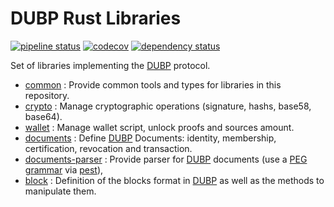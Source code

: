 # DUBP Rust Libraries

[![pipeline status](https://git.duniter.org/libs/dubp-rs-libs/badges/master/pipeline.svg)](https://git.duniter.org/libs/dubp-rs-libs/-/commits/master)
[![codecov](https://codecov.io/gh/duniter/dubp-rs-libs/branch/master/graph/badge.svg)](https://codecov.io/gh/duniter/dubp-rs-libs)
[![dependency status](https://deps.rs/repo/github/duniter/dubp-rs-libs/status.svg)](https://deps.rs/repo/github/duniter/dubp-rs-libs)

Set of libraries implementing the [DUBP] protocol.

- [common](common/README.md) : Provide common tools and types for libraries in this repository.
- [crypto](crypto/README.md) : Manage cryptographic operations (signature, hashs, base58, base64).
- [wallet](wallet/README.md) : Manage wallet script, unlock proofs and sources amount.
- [documents](documents/README.md) : Define [DUBP] Documents: identity, membership, certification, revocation and transaction.
- [documents-parser](documents-parser/README.md) : Provide parser for [DUBP] documents (use a [PEG grammar] via [pest]),
- [block](block/README.md) : Definition of the blocks format in [DUBP] as well as the methods to manipulate them.

[DUBP]: https://git.duniter.org/documents/rfcs/-/blob/master/rfc/0010_Duniter_Blockchain_Protocol_V12.md
[PEG grammar]: https://en.wikipedia.org/wiki/Parsing_expression_grammar
[pest]: https://pest.rs
